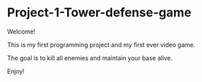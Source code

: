 # Project-1-Tower-defense-game

Welcome!

This is my first programming project and my first ever video game.

The goal is to kill all enemies and maintain your base alive.

Enjoy!
